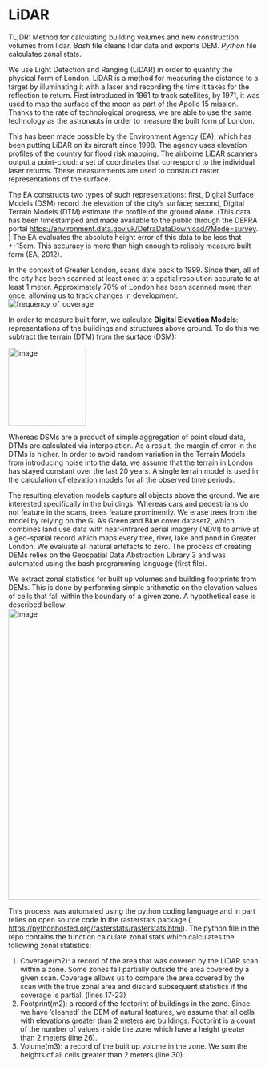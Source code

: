 # LiDAR

TL;DR: Method for calculating building volumes and new construction volumes from lidar. _Bash_ file cleans lidar data and exports DEM. _Python_ file calculates zonal stats.




We use Light Detection and Ranging (LiDAR) in order to quantify the physical form of London. LiDAR is a method for measuring the distance to a target by illuminating it with a laser and recording the time it takes for the reflection to return. First introduced in 1961 to track satellites, by 1971, it was used to map the surface of the moon as part of the Apollo 15 mission. Thanks to the rate of technological progress, we are able to use the same technology as the astronauts in order to measure the built form of London.

This has been made possible by the Environment Agency (EA), which has been putting LiDAR on its aircraft since 1998. The agency uses elevation profiles of the country for flood risk mapping. The airborne LiDAR scanners output a point-cloud: a set of coordinates that correspond to the individual laser returns. These measurements are used to construct raster representations of the surface.


The EA constructs two types of such representations: first, Digital Surface Models (DSM) record the elevation of the city’s surface; second, Digital Terrain Models (DTM) estimate the profile of the ground alone. (This data has been timestamped and made available to the public through the DEFRA portal https://environment.data.gov.uk/DefraDataDownload/?Mode=survey.
) The EA evaluates the absolute height error of this data to be less that +-15cm. This accuracy is more than high enough to reliably measure built form (EA, 2012).
 
In the context of Greater London, scans date back to 1999. Since then, all of the city has been scanned at least once at a spatial resolution accurate to at least 1 meter. Approximately 70% of London has been scanned more than once, allowing us to track changes in development.
![frequency_of_coverage](https://user-images.githubusercontent.com/73239125/128371302-7eb7ff3c-41be-4cc8-9cda-c39b7c8028d6.png)

In order to measure built form, we calculate **Digital Elevation Models**: representations of the buildings and structures above ground. To do this we subtract the terrain (DTM) from the surface (DSM):

<img width="155" alt="image" src="https://user-images.githubusercontent.com/73239125/128371452-97de1db0-6980-4665-aba7-9e4516b6dbfb.png">

Whereas DSMs are a product of simple aggregation of point cloud data, DTMs are calculated via interpolation. As a result, the margin of error in the DTMs is higher. In order to avoid random variation in the Terrain Models from introducing noise into the data, we assume that the terrain in London has stayed constant over the last 20 years. A single terrain model is used in the calculation of elevation models for all the observed time periods.


The resulting elevation models capture all objects above the ground. We are interested specifically in the buildings. Whereas cars and pedestrians do not feature in the scans, trees feature prominently. We erase trees from the model by relying on the GLA’s Green and Blue cover dataset2, which combines land use data with near-infrared aerial imagery (NDVI) to arrive at a geo-spatial record which maps every tree, river, lake and pond in Greater London. We evaluate all natural artefacts to zero. The process of creating DEMs relies on the Geospatial Data Abstraction Library 3 and was automated using the bash programming language (first file).


We extract zonal statistics for built up volumes and building footprints from DEMs. This is done by performing simple arithmetic on the elevation values of cells that fall within the boundary of a given zone. A hypothetical case is described bellow:
<img width="580" alt="image" src="https://user-images.githubusercontent.com/73239125/128372387-2ada1c1b-c422-43bd-9fbb-df283bb42d2d.png">


This process was automated using the python coding language and in part relies on open source code in the rasterstats package ( https://pythonhosted.org/rasterstats/rasterstats.html). The python file in the repo contains the function calculate zonal stats which calculates the following zonal statistics:
1. Coverage(m2): a record of the area that was covered by the LiDAR scan within a zone. Some zones fall partially outside the area covered by a given scan. Coverage allows us to compare the area covered by the scan with the true zonal area and discard subsequent statistics if the coverage is partial. (lines 17-23)
2. Footprint(m2): a record of the footprint of buildings in the zone. Since we have ’cleaned’ the DEM of natural features, we assume that all cells with elevations greater than 2 meters are buildings. Footprint is a count of the number of values inside the zone which have a height greater than 2 meters (line 26).
3. Volume(m3): a record of the built up volume in the zone. We sum the heights of all cells greater than 2 meters (line 30).


